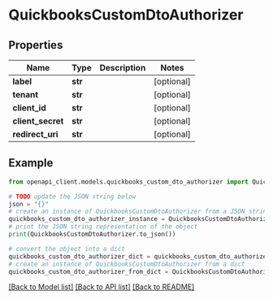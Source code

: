 # QuickbooksCustomDtoAuthorizer


## Properties

Name | Type | Description | Notes
------------ | ------------- | ------------- | -------------
**label** | **str** |  | [optional] 
**tenant** | **str** |  | [optional] 
**client_id** | **str** |  | [optional] 
**client_secret** | **str** |  | [optional] 
**redirect_uri** | **str** |  | [optional] 

## Example

```python
from openapi_client.models.quickbooks_custom_dto_authorizer import QuickbooksCustomDtoAuthorizer

# TODO update the JSON string below
json = "{}"
# create an instance of QuickbooksCustomDtoAuthorizer from a JSON string
quickbooks_custom_dto_authorizer_instance = QuickbooksCustomDtoAuthorizer.from_json(json)
# print the JSON string representation of the object
print(QuickbooksCustomDtoAuthorizer.to_json())

# convert the object into a dict
quickbooks_custom_dto_authorizer_dict = quickbooks_custom_dto_authorizer_instance.to_dict()
# create an instance of QuickbooksCustomDtoAuthorizer from a dict
quickbooks_custom_dto_authorizer_from_dict = QuickbooksCustomDtoAuthorizer.from_dict(quickbooks_custom_dto_authorizer_dict)
```
[[Back to Model list]](../README.md#documentation-for-models) [[Back to API list]](../README.md#documentation-for-api-endpoints) [[Back to README]](../README.md)


